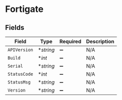 # Fortigate


## Fields

| Field              | Type               | Required           | Description        |
| ------------------ | ------------------ | ------------------ | ------------------ |
| `APIVersion`       | **string*          | :heavy_minus_sign: | N/A                |
| `Build`            | **int*             | :heavy_minus_sign: | N/A                |
| `Serial`           | **string*          | :heavy_minus_sign: | N/A                |
| `StatusCode`       | **int*             | :heavy_minus_sign: | N/A                |
| `StatusMsg`        | **string*          | :heavy_minus_sign: | N/A                |
| `Version`          | **string*          | :heavy_minus_sign: | N/A                |